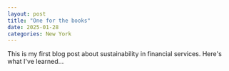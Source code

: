 ```yaml
---
layout: post
title: "One for the books"
date: 2025-01-28
categories: New York
---
```

This is my first blog post about sustainability in financial services. Here's what I've learned...

